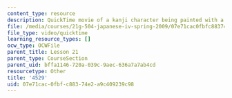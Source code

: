 ```yaml
---
content_type: resource
description: QuickTime movie of a kanji character being painted with a brush.
file: /media/courses/21g-504-japanese-iv-spring-2009/07e71cac0fbfc88374e2a9c409239c98_4529.mov
file_type: video/quicktime
learning_resource_types: []
ocw_type: OCWFile
parent_title: Lesson 21
parent_type: CourseSection
parent_uid: bffa1146-720a-039c-9aec-636a7a7ab4cd
resourcetype: Other
title: '4529'
uid: 07e71cac-0fbf-c883-74e2-a9c409239c98
---
```

